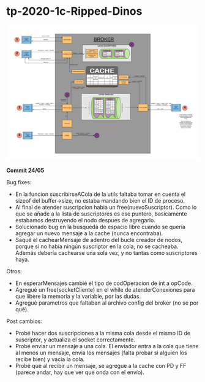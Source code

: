 # tp-2020-1c-Ripped-Dinos

![](Diagrama%20mensajes.png)

**Commit 24/05**

Bug fixes:

- En la funcion suscribirseACola de la utils faltaba tomar en cuenta el sizeof del buffer->size, no estaba mandando bien el ID de proceso.
- Al final de atender suscripcion habia un free(nuevoSuscriptor). Como lo que se añade a la lista de suscriptores es ese puntero, basicamente estabamos destruyendo el nodo despues de agregarlo.
- Solucionado bug en la busqueda de espacio libre cuando se quería agregar un nuevo mensaje a la cache (nunca encontraba).
- Saqué el cachearMensaje de adentro del bucle creador de nodos, porque si no había ningún suscriptor en la cola, no se cacheaba. Además debería cachearse una sola vez, y no tantas como suscriptores haya. 


Otros:

- En esperarMensajes cambié el tipo de codOperacion de int a opCode. 
- Agregué un free(socketCliente) en el while de atenderConexiones para que libere la memoria y la variable, por las dudas.
- Agregué parametros que faltaban al archivo config del broker (no se por qué).


Post cambios: 

- Probé hacer dos suscripciones a la misma cola desde el mismo ID de suscriptor, y actualiza el socket correctamente.
- Probé enviar un mensaje a una cola. El enviador entra a la cola que tiene al menos un mensaje, envia los mensajes (falta probar si alguien los recibe bien)  y vacia la cola.
- Probé que al recibir un mensaje, se agregue a la cache con PD y FF (parece andar, hay que ver que onda con el envío).
